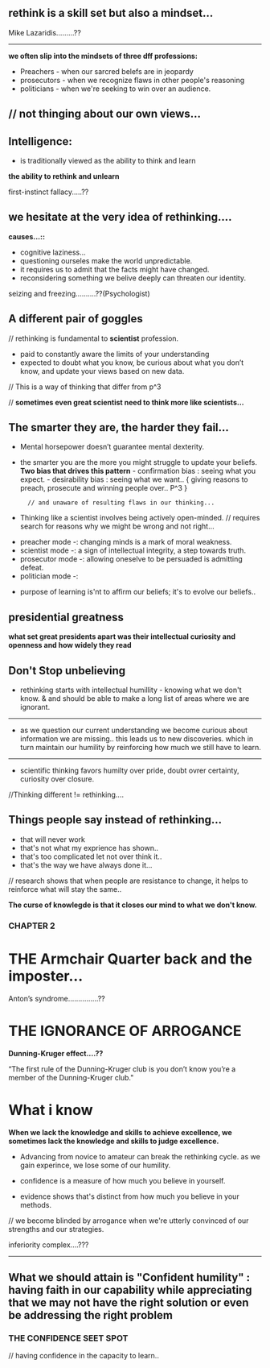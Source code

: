 

## rethink is a skill set but also a mindset...

Mike Lazaridis.........??



-----------------------
**we often slip into the mindsets of three dff professions:**

- Preachers - when our sarcred belefs are in jeopardy
- prosecutors - when we recognize flaws in other people's reasoning
- politicians - when we're seeking to win over an audience.

// not thinging about our own views...
-----------------------



## Intelligence:

* is traditionally viewed as the ability to think and learn

**the ability to rethink and unlearn** 


first-instinct fallacy.....??


## we hesitate at the very idea of rethinking....

**causes...::**
* cognitive laziness...
* questioning ourseles make the world unpredictable.
* it requires us to admit that the facts might have changed.
* reconsidering something we belive deeply can threaten our identity.


seizing and freezing..........??(Psychologist)


## A different pair of goggles

// rethinking is fundamental to **scientist** profession.

* paid to constantly aware the limits of your understanding
* expected to doubt what you know, be curious about what you don’t know, and update your views based on new data.

// This is a way of thinking that differ from p^3


// **sometimes even great scientist need to think more like scientists...**


## The smarter they are, the harder they fail...

* Mental horsepower doesn’t guarantee mental dexterity.
* the smarter you are the more you might struggle to update your beliefs.
		**Two bias that drives this pattern**
		- confirmation bias : seeing what you expect.
		- desirability bias : seeing what we want..
		{ giving reasons to preach, prosecute and winning people over.. P^3 }
		
		// and unaware of resulting flaws in our thinking...
		

* Thinking like a scientist involves being actively open-minded.
// requires search for reasons why we might be wrong and not right...


 - preacher mode -: changing minds is a mark of moral weakness.
 - scientist mode -: a sign of intellectual integrity, a step towards truth.
 - prosecutor mode -: allowing oneselve to be persuaded is admitting defeat.
 - politician mode -: 
   
   

* purpose of learning is'nt to affirm our beliefs; it's to evolve our beliefs..


## presidential greatness 
**what set great presidents apart was their intellectual curiosity and openness and how widely they read**

## Don't Stop unbelieving

* rethinking starts with intellectual humillity - knowing what we don't know. & and should be able to make a long list of areas where we are ignorant.


-----------------------------
* as we question our current understanding we become curious about information we are missing.. this leads us to new discoveries. which in turn maintain our humility by reinforcing how much we still have to learn.
-----------------------------


* scientific thinking favors humilty over pride, doubt ovrer certainty, curiosity over closure.

//Thinking different != rethinking....


## Things people say instead of rethinking...

* that will never work
* that's not what my exprience has shown..
* that's too complicated let not over think it..
* that's the way we have always done it...


// research shows that when people are resistance to change, it helps to reinforce what will stay the same..


**The curse of knowlegde is that it closes our mind to what we don't know.**


### CHAPTER 2 
# THE Armchair Quarter back and the imposter...


Anton’s syndrome...............??



# THE IGNORANCE OF ARROGANCE

**Dunning-Kruger effect....??**

“The first rule of the Dunning-Kruger club is you don’t know you’re a member of the Dunning-Kruger club."


# What i know

 **When we lack the knowledge and skills to achieve excellence, we sometimes lack the knowledge and skills to judge excellence.**
* Advancing from novice to amateur can break the rethinking cycle. as we gain experince, we lose some of our humility. 

* confidence is a measure of how much you believe in yourself.
* evidence shows that's distinct from how much you believe in your methods.

// we become blinded by arrogance when we're utterly convinced of our strengths and our strategies.

inferiority complex....???

-------------------
What we should attain is **"Confident humility"** : having faith in our capability while appreciating that we may not have the right solution or even be addressing the right problem
-------------------

 ### THE CONFIDENCE SEET SPOT
 
 // having confidence in the capacity to learn..
